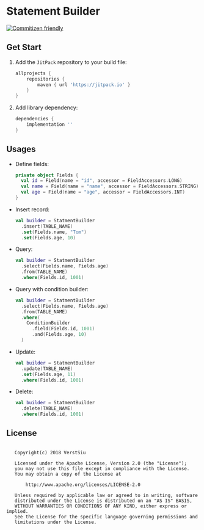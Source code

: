 
# Statement Builder

[![Commitizen friendly](https://img.shields.io/badge/commitizen-friendly-brightgreen.svg)](http://commitizen.github.io/cz-cli/)

## Get Start

1. Add the `JitPack` repository to your build file:

    ```gradle
    allprojects {
        repositories {
            maven { url 'https://jitpack.io' }
        }
    }
    ```

2. Add library dependency:

    ```gradle
    dependencies {
        implementation ''
    }
    ```

## Usages

* Define fields:

    ```kotlin
    private object Fields {
      val id = Field(name = "id", accessor = FieldAccessors.LONG)
      val name = Field(name = "name", accessor = FieldAccessors.STRING)
      val age = Field(name = "age", accessor = FieldAccessors.INT)  
    }
    ```

* Insert record:

    ```kotlin
    val builder = StatmentBuilder
      .insert(TABLE_NAME)
      .set(Fields.name, "Tom")
      .set(Fields.age, 10)
    ```

* Query:

    ```kotlin
    val builder = StatmentBuilder
      .select(Fields.name, Fields.age)
      .from(TABLE_NAME)
      .where(Fields.id, 1001)
    ```

* Query with condition builder:

    ```kotlin
    val builder = StatmentBuilder
      .select(Fields.name, Fields.age)
      .from(TABLE_NAME)
      .where(
        ConditionBuilder
          .field(Fields.id, 1001)
          .and(Fields.age, 10)
      )
    ```

* Update:

    ```kotlin
    val builder = StatmentBuilder
      .update(TABLE_NAME)
      .set(Fields.age, 11)
      .where(Fields.id, 1001)
    ```

* Delete:

    ```kotlin
    val builder = StatmentBuilder
      .delete(TABLE_NAME)
      .where(Fields.id, 1001)
    ```

## License

```

   Copyright(c) 2018 VerstSiu

   Licensed under the Apache License, Version 2.0 (the "License");
   you may not use this file except in compliance with the License.
   You may obtain a copy of the License at

       http://www.apache.org/licenses/LICENSE-2.0

   Unless required by applicable law or agreed to in writing, software
   distributed under the License is distributed on an "AS IS" BASIS,
   WITHOUT WARRANTIES OR CONDITIONS OF ANY KIND, either express or implied.
   See the License for the specific language governing permissions and
   limitations under the License.

```
